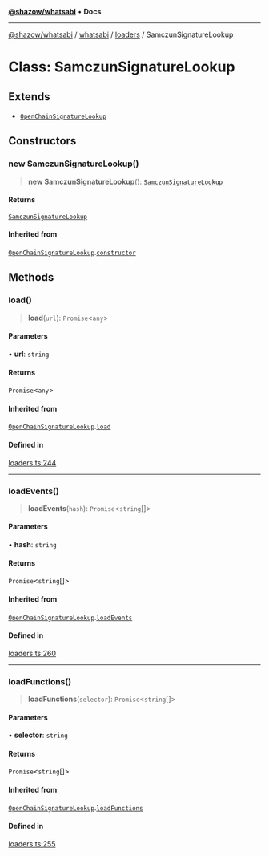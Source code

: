 [**@shazow/whatsabi**](../../../../../README.md) • **Docs**

***

[@shazow/whatsabi](../../../../../globals.md) / [whatsabi](../../../README.md) / [loaders](../README.md) / SamczunSignatureLookup

# Class: SamczunSignatureLookup

## Extends

- [`OpenChainSignatureLookup`](OpenChainSignatureLookup.md)

## Constructors

### new SamczunSignatureLookup()

> **new SamczunSignatureLookup**(): [`SamczunSignatureLookup`](SamczunSignatureLookup.md)

#### Returns

[`SamczunSignatureLookup`](SamczunSignatureLookup.md)

#### Inherited from

[`OpenChainSignatureLookup`](OpenChainSignatureLookup.md).[`constructor`](OpenChainSignatureLookup.md#constructors)

## Methods

### load()

> **load**(`url`): `Promise`\<`any`\>

#### Parameters

• **url**: `string`

#### Returns

`Promise`\<`any`\>

#### Inherited from

[`OpenChainSignatureLookup`](OpenChainSignatureLookup.md).[`load`](OpenChainSignatureLookup.md#load)

#### Defined in

[loaders.ts:244](https://github.com/shazow/whatsabi/blob/main/src/loaders.ts#L244)

***

### loadEvents()

> **loadEvents**(`hash`): `Promise`\<`string`[]\>

#### Parameters

• **hash**: `string`

#### Returns

`Promise`\<`string`[]\>

#### Inherited from

[`OpenChainSignatureLookup`](OpenChainSignatureLookup.md).[`loadEvents`](OpenChainSignatureLookup.md#loadevents)

#### Defined in

[loaders.ts:260](https://github.com/shazow/whatsabi/blob/main/src/loaders.ts#L260)

***

### loadFunctions()

> **loadFunctions**(`selector`): `Promise`\<`string`[]\>

#### Parameters

• **selector**: `string`

#### Returns

`Promise`\<`string`[]\>

#### Inherited from

[`OpenChainSignatureLookup`](OpenChainSignatureLookup.md).[`loadFunctions`](OpenChainSignatureLookup.md#loadfunctions)

#### Defined in

[loaders.ts:255](https://github.com/shazow/whatsabi/blob/main/src/loaders.ts#L255)
